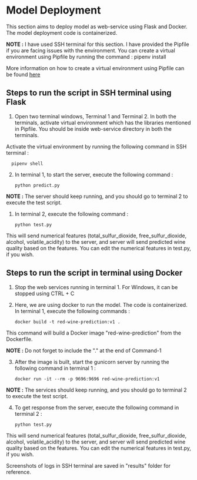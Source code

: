 # Model Deployment

This section aims to deploy model as web-service using Flask and Docker. The model deployment code is containerized.

**NOTE :** I have used SSH terminal for this section. I have provided the Pipfile if you are facing issues with the environment. You can create a virtual environment using Pipfile by running the command : pipenv install

More information on how to create a virtual environment using Pipfile can be found [here](https://stackoverflow.com/questions/52171593/how-to-install-dependencies-from-a-copied-pipfile-inside-a-virtual-environment)

## Steps to run the script in SSH terminal using Flask

1. Open two terminal windows, Terminal 1 and Terminal 2. In both the terminals, activate virtual environment which has the libraries mentioned in Pipfile. You should be inside web-service directory in both the terminals.

Activate the virtual environment by running the following command in SSH terminal :

      pipenv shell

2. In terminal 1, to start the server, execute the following command :

       python predict.py

**NOTE :** The server should keep running, and you should go to terminal 2 to execute the test script.

1. In terminal 2, execute the following command :

       python test.py

This will send numerical features (total_sulfur_dioxide, free_sulfur_dioxide, alcohol, volatile_acidity) to the server, and server will send predicted wine quality based on the features. You can edit the numerical features in test.py, if you wish.

## Steps to run the script in terminal using Docker

1. Stop the web services running in terminal 1. For Windows, it can be stopped using CTRL + C

2. Here, we are using docker to run the model. The code is containerized. In terminal 1, execute the following commands :

       docker build -t red-wine-prediction:v1 .

This command will build a Docker image "red-wine-prediction" from the Dockerfile.

**NOTE :** Do not forget to include the "." at the end of Command-1

3. After the image is built, start the gunicorn server by running the following command in terminal 1 : 

       docker run -it --rm -p 9696:9696 red-wine-prediction:v1

**NOTE :** The services should keep running, and you should go to terminal 2 to execute the test script.

4. To get response from the server, execute the following command in terminal 2 : 

       python test.py

This will send numerical features (total_sulfur_dioxide, free_sulfur_dioxide, alcohol, volatile_acidity) to the server, and server will send predicted wine quality based on the features. You can edit the numerical features in test.py, if you wish.

Screenshots of logs in SSH terminal are saved in "results" folder for reference.
